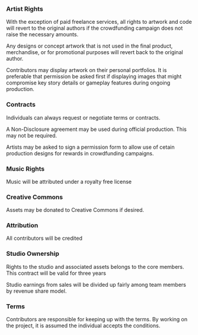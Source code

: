 ### Artist Rights

With the exception of paid freelance services, all rights to artwork and code will revert to the original authors if the crowdfunding campaign does not raise the necessary amounts.

Any designs or concept artwork that is not used in the final product, merchandise, or for promotional purposes will revert back to the original author.

Contributors may display artwork on their personal portfolios.  It is preferable that permission be asked first if displaying images that might compromise key story details or gameplay features during ongoing production.

### Contracts
Individuals can always request or negotiate terms or contracts.

A Non-Disclosure agreement may be used during official production.  This may not be required.

Artists may be asked to sign a permission form to allow use of cetain production designs for rewards in crowdfunding campaigns.

### Music Rights

Music will be attributed under a royalty free license

### Creative Commons
Assets may be donated to Creative Commons if desired.

### Attribution
All contributors will be credited

### Studio Ownership
Rights to the studio and associated assets belongs to the core members.  This contract will be valid for three years

Studio earnings from sales will be divided up fairly among team members by revenue share model.

### Terms
Contributors are responsible for keeping up with the terms.  By working on the project, it is assumed the individual accepts the conditions.
